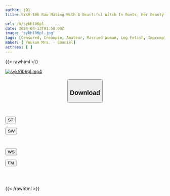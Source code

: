 ```yaml
---
author: j91
title: SYKH-106 Raw Mating With A Beautiful Witch In Boots, Her Beauty Melts Away With The Pleasure Of Having Her Penis Inserted... Kanna, 33 Years Old

url: /v/sykh106pl
date: 2024-04-13T01:50:00Z
image: "sykh106pl.jpg"
tags: [Censored, Creampie, Amateur, Married Woman, Leg Fetish, Impromptu Sex	]
maker: [ Yuukan Mrs. - Emaniel]
actress: [ ]
---
```



{{< rawhtml >}}

<div class="video" data-videoid="j4wQdKwQz1H2Xr">
    <a href="javascript:;">
        <img src="/v/sykh106pl/sykh106pl.jpg" width="WIDTH" height="HEIGHT" alt="sykh106pl.mp4" loading="lazy">
    </a>
</div>

<script type="text/javascript" src="https://j91.asia/asset/on-demand-st.js"></script>

<br>
  <link rel="stylesheet" href="https://j91.asia/asset/bs5.css">
  
  <center>
  <button class="btn btn-primary" type="button" data-bs-toggle="collapse" data-bs-target=".multi-collapse" aria-expanded="false" aria-controls="multiCollapseExample1 multiCollapseExample2"><h2>Download</h2></button></center>
</p>
<div class="row">
  <div class="col">
    <div class="collapse multi-collapse" id="multiCollapseExample1">
      <div class="card card-body">
	      	      <br>
<div class="buttons">  
<p><a href="https://streamtape.to/v/j4wQdKwQz1H2Xr" target="_blank"><button class="btn-hover color-3"><i class="fa fa-download"></i> ST</button></a></p>
<p><a href="https://asnwish.com/ojfal4ijhh69" target="_blank"><button class="btn-hover color-2"><i class="fa fa-download"></i> SW</button></a></p></div>
    </div>
  </div>
</div>
  <div class="col">
    <div class="collapse multi-collapse" id="multiCollapseExample2">
      <div class="card card-body">
	      <br>
<div class="buttons">
<p><a href="https://wolfstream.tv/tx3lqzs4avid"><button class="btn-hover color-9"><i class="fa fa-download"></i> WS</button></a></p>
<p><a href="https://filemoon.sx/d/sjutk9vfaiqv"><button class="btn-hover color-8"><i class="fa fa-download"></i> FM</button></a></p></div>
<br><br>
      </div>
    </div>
  </div>
</div>

{{< /rawhtml >}}